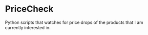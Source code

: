 # PriceCheck
Python scripts that watches for price drops of the products that I am currently interested in.
